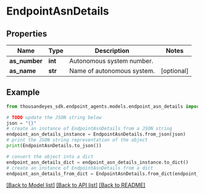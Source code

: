 # EndpointAsnDetails


## Properties

Name | Type | Description | Notes
------------ | ------------- | ------------- | -------------
**as_number** | **int** | Autonomous system number. | 
**as_name** | **str** | Name of autonomous system. | [optional] 

## Example

```python
from thousandeyes_sdk.endpoint_agents.models.endpoint_asn_details import EndpointAsnDetails

# TODO update the JSON string below
json = "{}"
# create an instance of EndpointAsnDetails from a JSON string
endpoint_asn_details_instance = EndpointAsnDetails.from_json(json)
# print the JSON string representation of the object
print(EndpointAsnDetails.to_json())

# convert the object into a dict
endpoint_asn_details_dict = endpoint_asn_details_instance.to_dict()
# create an instance of EndpointAsnDetails from a dict
endpoint_asn_details_from_dict = EndpointAsnDetails.from_dict(endpoint_asn_details_dict)
```
[[Back to Model list]](../README.md#documentation-for-models) [[Back to API list]](../README.md#documentation-for-api-endpoints) [[Back to README]](../README.md)


